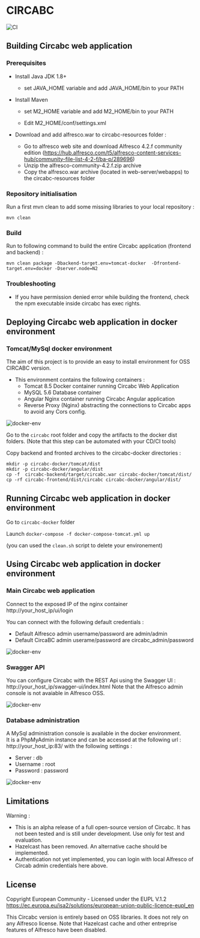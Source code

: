 # CIRCABC 
![CI](https://github.com/academiaonline/Circabc-OSS/workflows/CI/badge.svg?branch=v1.0)

## Building Circabc web application

### Prerequisites

- Install Java JDK 1.8+
    - set JAVA_HOME variable and add JAVA_HOME/bin to your PATH

- Install Maven
    - set M2_HOME variable and add M2_HOME/bin to your PATH

    - Edit M2_HOME/conf/settings.xml 

- Download and add alfresco.war to circabc-resources folder :    
    - Go to alfresco web site and download Alfresco 4.2.f community edition
 (https://hub.alfresco.com/t5/alfresco-content-services-hub/community-file-list-4-2-f/ba-p/289696)
    - Unzip the alfresco-community-4.2.f.zip archive
    - Copy the alfresco.war archive (located in web-server/webapps) to the circabc-resources folder

### Repository initialisation

Run a first mvn clean to add some missing libraries to your local repository :
``` 
mvn clean
```

### Build

Run to following command to build the entire Circabc application (frontend and backend) :

```
mvn clean package -Dbackend-target.env=tomcat-docker  -Dfrontend-target.env=docker -Dserver.node=N2
```

### Troubleshooting

- If you have permission denied error while building the frontend, check the npm executable inside circabc has exec rights.


## Deploying Circabc web application in docker environment

### Tomcat/MySql docker environment
The aim of this project is to provide an easy to install environment for OSS CIRCABC version.

- This environment contains the following containers :
   - Tomcat 8.5 Docker container running Circabc Web Application
   - MySQL 5.6 Database container
   - Angular Nginx container running Circabc Angular application
   - Reverse Proxy (Nginx) abstracting the connections to Circabc apps to avoid any Cors config.

![docker-env](doc/Slide2.PNG)



Go to the `circabc` root folder and copy the artifacts to the docker dist folders. (Note that this step can be automated with your CD/CI tools)

Copy backend and fronted archives to the circabc-docker directories :

```
mkdir -p circabc-docker/tomcat/dist
mkdir -p circabc-docker/angular/dist
cp -f  circabc-backend/target/circabc.war circabc-docker/tomcat/dist/
cp -rf circabc-frontend/dist/circabc circabc-docker/angular/dist/
```

## Running Circabc web application in docker environment

Go to `circabc-docker` folder

Launch `docker-compose -f docker-compose-tomcat.yml up`

(you can used the `clean.sh` script to delete your environement)

## Using Circabc web application in docker environment

### Main Circabc web application
Connect to the exposed IP of the nginx container http://your_host_ip/ui/login 

You can connect with the following default credentials :
- Default Alfresco admin username/password are admin/admin
- Default CircaBC admin userame/password are circabc_admin/password

![docker-env](doc/circabc.PNG)

### Swagger API
You can configure Circabc with the REST Api using the Swagger UI : http://your_host_ip/swagger-ui/index.html
Note that the Alfresco admin console is not avaiable in Alfresco OSS.

![docker-env](doc/swagger.PNG)

### Database administration
A MySql administration console is available in the docker environment.  
It is a PhpMyAdmin instance and can be accessed at the following url : http://your_host_ip:83/
with the following settings :
- Server : db
- Username : root
- Password : password

![docker-env](doc/dbadmin.PNG)

## Limitations ##
Warning :
 - This is an alpha release of a full open-source version of Circabc.  It has not been tested and is still under development.  Use only for test and evaluation.
 - Hazelcast has been removed.  An alternative cache should be implemented.
 -  Authentication not yet implemented, you can login with local Alfresco of Circab admin credentials here above.

## License ##
Copyright European Community - Licensed under the EUPL V.1.2
https://ec.europa.eu/isa2/solutions/european-union-public-licence-eupl_en

This Circabc version is entirely based on OSS libraries.  It does not rely on any Alfresco license.
Note that Hazelcast cache and other entreprise features of Alfresco have been disabled. 
 


